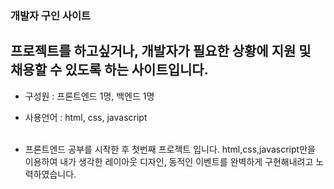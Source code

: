### 개발자 구인 사이트

## 프로젝트를 하고싶거나, 개발자가 필요한 상황에 지원 및 채용할 수 있도록 하는 사이트입니다.
 - 구성원 : 프론트엔드 1명, 백엔드 1명 <br>
- 사용언어 : html, css, javascript <br> <br>

- 프론트엔드 공부를 시작한 후 첫번째 프로젝트 입니다. html,css,javascript만을 이용하여 내가 생각한 레이아웃 디자인, 동적인 이벤트를 완벽하게 구현해내려고 노력하였습니다. <br>
